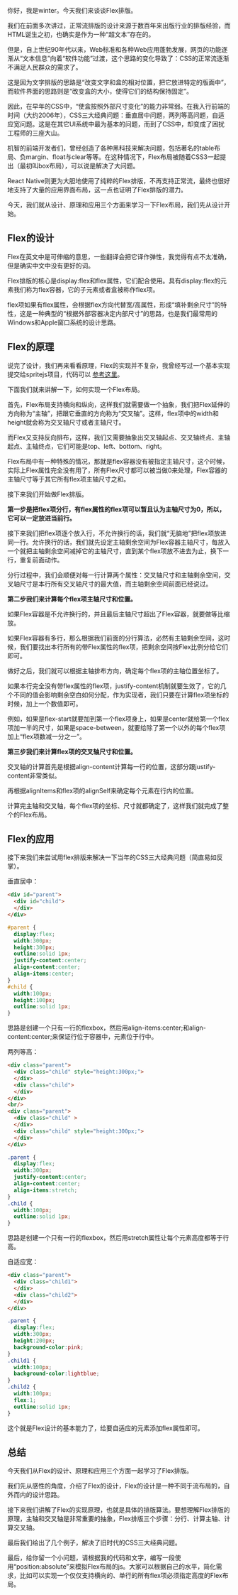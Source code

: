 你好，我是winter。今天我们来谈谈Flex排版。

我们在前面多次讲过，正常流排版的设计来源于数百年来出版行业的排版经验，而HTML诞生之初，也确实是作为一种“超文本”存在的。

但是，自上世纪90年代以来，Web标准和各种Web应用蓬勃发展，网页的功能逐渐从“文本信息”向着“软件功能”过渡，这个思路的变化导致了：CSS的正常流逐渐不满足人民群众的需求了。

这是因为文字排版的思路是“改变文字和盒的相对位置，把它放进特定的版面中”，而软件界面的思路则是“改变盒的大小，使得它们的结构保持固定”。

因此，在早年的CSS中，“使盒按照外部尺寸变化”的能力非常弱。在我入行前端的时间（大约2006年），CSS三大经典问题：垂直居中问题，两列等高问题，自适应宽问题。这是在其它UI系统中最为基本的问题，而到了CSS中，却变成了困扰工程师的三座大山。

机智的前端开发者们，曾经创造了各种黑科技来解决问题，包括著名的table布局、负margin、float与clear等等。在这种情况下，Flex布局被随着CSS3一起提出（最初叫box布局），可以说是解决了大问题。

React Native则更为大胆地使用了纯粹的Flex排版，不再支持正常流，最终也很好地支持了大量的应用界面布局，这一点也证明了Flex排版的潜力。

今天，我们就从设计、原理和应用三个方面来学习一下Flex布局，我们先从设计开始。

## Flex的设计

Flex在英文中是可伸缩的意思，一些翻译会把它译作弹性，我觉得有点不太准确，但是确实中文中没有更好的词。

Flex排版的核心是display:flex和flex属性，它们配合使用。具有display:flex的元素我们称为flex容器，它的子元素或者盒被称作flex项。

flex项如果有flex属性，会根据flex方向代替宽/高属性，形成“填补剩余尺寸”的特性，这是一种典型的“根据外部容器决定内部尺寸”的思路，也是我们最常用的Windows和Apple窗口系统的设计思路。

## Flex的原理

说完了设计，我们再来看看原理，Flex的实现并不复杂，我曾经写过一个基本实现提交给spritejs项目，代码可以 [参考这里](https://github.com/spritejs/sprite-core/commit/8757b4d3888b4f237b1089e94e075ab58ca952a6#diff-677d382da9f8d81f61d50af24f937b32R32)。

下面我们就来讲解一下，如何实现一个Flex布局。

首先，Flex布局支持横向和纵向，这样我们就需要做一个抽象，我们把Flex延伸的方向称为“主轴”，把跟它垂直的方向称为“交叉轴”。这样，flex项中的width和height就会称为交叉轴尺寸或者主轴尺寸。

而Flex又支持反向排布，这样，我们又需要抽象出交叉轴起点、交叉轴终点、主轴起点、主轴终点，它们可能是top、left、bottom、right。

Flex布局中有一种特殊的情况，那就是flex容器没有被指定主轴尺寸，这个时候，实际上Flex属性完全没有用了，所有Flex尺寸都可以被当做0来处理，Flex容器的主轴尺寸等于其它所有flex项主轴尺寸之和。

接下来我们开始做Flex排版。

**第一步是把flex项分行，有flex属性的flex项可以暂且认为主轴尺寸为0，所以，它可以一定放进当前行。**

接下来我们把flex项逐个放入行，不允许换行的话，我们就“无脑地”把flex项放进同一行。允许换行的话，我们就先设定主轴剩余空间为Flex容器主轴尺寸，每放入一个就把主轴剩余空间减掉它的主轴尺寸，直到某个flex项放不进去为止，换下一行，重复前面动作。

分行过程中，我们会顺便对每一行计算两个属性：交叉轴尺寸和主轴剩余空间，交叉轴尺寸是本行所有交叉轴尺寸的最大值，而主轴剩余空间前面已经说过。

**第二步我们来计算每个flex项主轴尺寸和位置。**

如果Flex容器是不允许换行的，并且最后主轴尺寸超出了Flex容器，就要做等比缩放。

如果Flex容器有多行，那么根据我们前面的分行算法，必然有主轴剩余空间，这时候，我们要找出本行所有的带Flex属性的flex项，把剩余空间按Flex比例分给它们即可。

做好之后，我们就可以根据主轴排布方向，确定每个flex项的主轴位置坐标了。

如果本行完全没有带flex属性的flex项，justify-content机制就要生效了，它的几个不同的值会影响剩余空白如何分配，作为实现者，我们只要在计算flex项坐标的时候，加上一个数值即可。

例如，如果是flex-start就要加到第一个flex项身上，如果是center就给第一个flex项加一半的尺寸，如果是space-between，就要给除了第一个以外的每个flex项加上“flex项数减一分之一”。

**第三步我们来计算flex项的交叉轴尺寸和位置。**

交叉轴的计算首先是根据align-content计算每一行的位置，这部分跟justify-content非常类似。

再根据alignItems和flex项的alignSelf来确定每个元素在行内的位置。

计算完主轴和交叉轴，每个flex项的坐标、尺寸就都确定了，这样我们就完成了整个的Flex布局。

## Flex的应用

接下来我们来尝试用flex排版来解决一下当年的CSS三大经典问题（简直易如反掌）。

垂直居中：

```HTML
<div id="parent">
  <div id="child">
  </div>
</div>

```

```CSS
#parent {
  display:flex;
  width:300px;
  height:300px;
  outline:solid 1px;
  justify-content:center;
  align-content:center;
  align-items:center;
}
#child {
  width:100px;
  height:100px;
  outline:solid 1px;
}

```

思路是创建一个只有一行的flexbox，然后用align-items:center;和align-content:center;来保证行位于容器中，元素位于行中。

两列等高：

```HTML
<div class="parent">
  <div class="child" style="height:300px;">
  </div>
  <div class="child">
  </div>
</div>
<br/>
<div class="parent">
  <div class="child" >
  </div>
  <div class="child" style="height:300px;">
  </div>
</div>

```

```CSS
.parent {
  display:flex;
  width:300px;
  justify-content:center;
  align-content:center;
  align-items:stretch;
}
.child {
  width:100px;
  outline:solid 1px;
}

```

思路是创建一个只有一行的flexbox，然后用stretch属性让每个元素高度都等于行高。

自适应宽：

```HTML
<div class="parent">
  <div class="child1">
  </div>
  <div class="child2">
  </div>
</div>

```

```CSS
.parent {
  display:flex;
  width:300px;
  height:200px;
  background-color:pink;
}
.child1 {
  width:100px;
  background-color:lightblue;
}
.child2 {
  width:100px;
  flex:1;
  outline:solid 1px;
}

```

这个就是Flex设计的基本能力了，给要自适应的元素添加flex属性即可。

## 总结

今天我们从Flex的设计、原理和应用三个方面一起学习了Flex排版。

我们先从感性的角度，介绍了Flex的设计，Flex的设计是一种不同于流布局的，自外而内的设计思路。

接下来我们讲解了Flex的实现原理，也就是具体的排版算法。要想理解Flex排版的原理，主轴和交叉轴是非常重要的抽象，Flex排版三个步骤：分行、计算主轴、计算交叉轴。

最后我们给出了几个例子，解决了旧时代的CSS三大经典问题。

最后，给你留一个小问题，请根据我的代码和文字，编写一段使用“position:absolute”来模拟Flex布局的js。大家可以根据自己的水平，简化需求，比如可以实现一个仅仅支持横向的、单行的所有flex项必须指定高度的Flex布局。